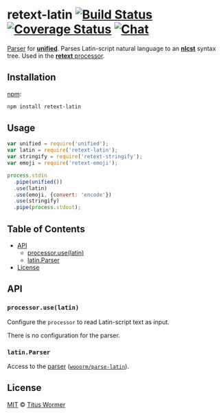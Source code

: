# retext-latin [![Build Status][build-badge]][build-status] [![Coverage Status][coverage-badge]][coverage-status] [![Chat][chat-badge]][chat]

[Parser][] for [**unified**][unified].  Parses Latin-script natural
language to an [**nlcst**][nlcst] syntax tree.  Used in the [**retext**
processor][processor].

## Installation

[npm][]:

```bash
npm install retext-latin
```

## Usage

```js
var unified = require('unified');
var latin = require('retext-latin');
var stringify = require('retext-stringify');
var emoji = require('retext-emoji');

process.stdin
  .pipe(unified())
  .use(latin)
  .use(emoji, {convert: 'encode'})
  .use(stringify)
  .pipe(process.stdout);
```

## Table of Contents

*   [API](#api)
    *   [processor.use(latin)](#processoruselatin)
    *   [latin.Parser](#latinparser)
*   [License](#license)

## API

### `processor.use(latin)`

Configure the `processor` to read Latin-script text as input.

There is no configuration for the parser.

### `latin.Parser`

Access to the [parser][] ([`wooorm/parse-latin`][parse-latin]).

## License

[MIT][license] © [Titus Wormer][author]

<!-- Definitions -->

[build-badge]: https://img.shields.io/travis/wooorm/retext.svg

[build-status]: https://travis-ci.org/wooorm/retext

[coverage-badge]: https://img.shields.io/codecov/c/github/wooorm/retext.svg

[coverage-status]: https://codecov.io/github/wooorm/retext

[chat-badge]: https://img.shields.io/gitter/room/wooorm/retext.svg

[chat]: https://gitter.im/wooorm/retext

[license]: https://github.com/wooorm/retext/blob/master/LICENSE

[author]: http://wooorm.com

[npm]: https://docs.npmjs.com/cli/install

[unified]: https://github.com/wooorm/unified

[processor]: https://github.com/wooorm/retext/blob/master/packages/retext

[nlcst]: https://github.com/wooorm/nlcst

[parser]: https://github.com/wooorm/unified#processorparser

[parse-latin]: https://github.com/wooorm/parse-latin
